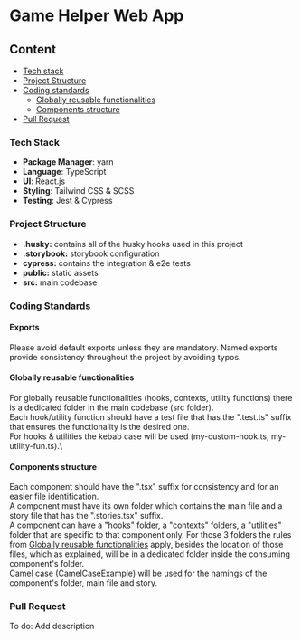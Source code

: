 # Game Helper Web App

## Content
* [Tech stack](tech-stack)
* [Project Structure](project-structure)
* [Coding standards](coding-standards)
    - [Globally reusable functionalities](globally-reusable-functionalities)
    - [Components structure](components-structure)
* [Pull Request](pull-requests)

### <a name="tech-stack"></a>Tech Stack
* **Package Manager**: yarn
* **Language**: TypeScript
* **UI**: React.js
* **Styling**: Tailwind CSS & SCSS
* **Testing**: Jest & Cypress

### <a name="project-structure"></a>Project Structure
* **.husky:** contains all of the husky hooks used in this project
* **.storybook:** storybook configuration
* **cypress:** contains the integration & e2e tests
* **public:** static assets
* **src:** main codebase

### <a name="coding-standards"></a>Coding Standards
#### <a name="exports"></a>Exports
Please avoid default exports unless they are mandatory. Named exports provide consistency throughout the project by avoiding typos.

#### <a name="globally-reusable-functionalities"></a>Globally reusable functionalities
For globally reusable functionalities (hooks, contexts, utility functions) there is a dedicated folder in the main codebase (src folder).\
Each hook/utility function should have a test file that has the ".test.ts" suffix that ensures the functionality is the desired one.\
For hooks & utilities the kebab case will be used (my-custom-hook.ts, my-utility-fun.ts).\

#### <a name="components-structure"></a>Components structure
Each component should have the ".tsx" suffix for consistency and for an easier file identification.\
A component must have its own folder which contains the main file and a story file that has the ".stories.tsx" suffix.\
A component can have a "hooks" folder, a "contexts" folders, a "utilities" folder that are specific to that component only. For those 3 folders the rules from [Globally reusable functionalities](globally-reusable-functionalities) apply, besides the location of those files, which as explained, will be in a dedicated folder inside the consuming component's folder.\
Camel case (CamelCaseExample) will be used for the namings of the component's folder, main file and story.

### <a name="pull-requests"></a>Pull Request
To do: Add description

